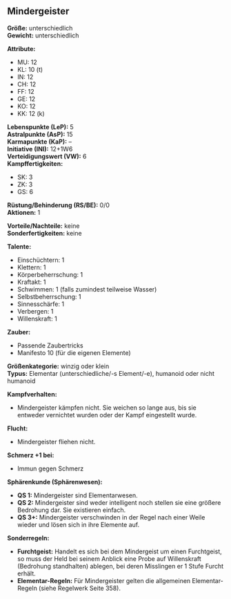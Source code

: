 ## Mindergeister

**Größe:** unterschiedlich  
**Gewicht:** unterschiedlich

**Attribute:**
- MU: 12
- KL: 10 (t)
- IN: 12
- CH: 12
- FF: 12
- GE: 12
- KO: 12
- KK: 12 (k)

**Lebenspunkte (LeP):** 5  
**Astralpunkte (AsP):** 15  
**Karmapunkte (KaP):** –  
**Initiative (INI):** 12+1W6  
**Verteidigungswert (VW):** 6  
**Kampffertigkeiten:**
- SK: 3
- ZK: 3
- GS: 6

**Rüstung/Behinderung (RS/BE):** 0/0  
**Aktionen:** 1

**Vorteile/Nachteile:** keine  
**Sonderfertigkeiten:** keine

**Talente:**
- Einschüchtern: 1
- Klettern: 1
- Körperbeherrschung: 1
- Kraftakt: 1
- Schwimmen: 1 (falls zumindest teilweise Wasser)
- Selbstbeherrschung: 1
- Sinnesschärfe: 1
- Verbergen: 1
- Willenskraft: 1

**Zauber:**
- Passende Zaubertricks
- Manifesto 10 (für die eigenen Elemente)

**Größenkategorie:** winzig oder klein  
**Typus:** Elementar (unterschiedliche/-s Element/-e), humanoid oder nicht humanoid

**Kampfverhalten:**
- Mindergeister kämpfen nicht. Sie weichen so lange aus, bis sie entweder vernichtet wurden oder der Kampf eingestellt wurde.

**Flucht:**
- Mindergeister fliehen nicht.

**Schmerz +1 bei:**
- Immun gegen Schmerz

**Sphärenkunde (Sphärenwesen):**
- **QS 1:** Mindergeister sind Elementarwesen.
- **QS 2:** Mindergeister sind weder intelligent noch stellen sie eine größere Bedrohung dar. Sie existieren einfach.
- **QS 3+:** Mindergeister verschwinden in der Regel nach einer Weile wieder und lösen sich in ihre Elemente auf.

**Sonderregeln:**
- **Furchtgeist:** Handelt es sich bei dem Mindergeist um einen Furchtgeist, so muss der Held bei seinem Anblick eine Probe auf Willenskraft (Bedrohung standhalten) ablegen, bei deren Misslingen er 1 Stufe Furcht erhält.
- **Elementar-Regeln:** Für Mindergeister gelten die allgemeinen Elementar-Regeln (siehe Regelwerk Seite 358).
